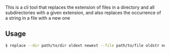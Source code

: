 This is a cli tool that replaces the extension of files in a directory and all subdirectories with a given extension, and also replaces the occurrence of a string in a file with a new one

## Usage

```bash
$ replace --dir path/to/dir oldext newext --file path/to/file oldstr newstr
```